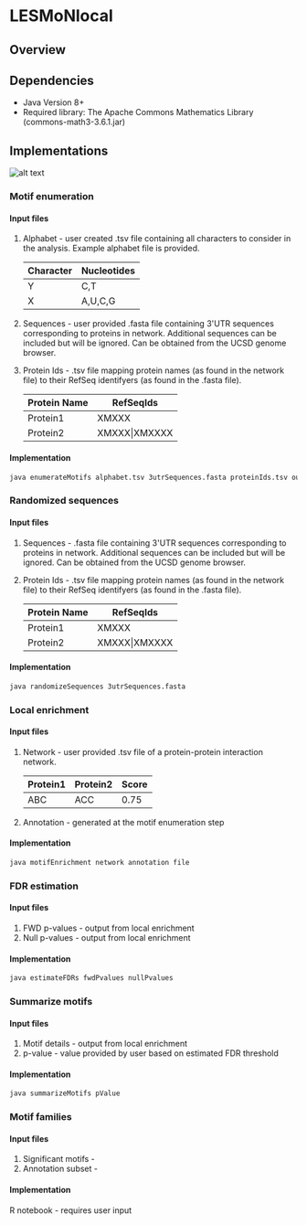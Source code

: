 # LESMoNlocal

## Overview


## Dependencies
* Java Version 8+
* Required library: The Apache Commons Mathematics Library (commons-math3-3.6.1.jar)

## Implementations
![alt text](http://url/to/img.png) 

### Motif enumeration
#### Input files
1. Alphabet - user created .tsv file containing all characters to consider in the analysis. Example alphabet file is provided. 

   Character | Nucleotides
   --- | ---
   Y | C,T
   X | A,U,C,G
 
2. Sequences - user provided .fasta file containing 3'UTR sequences corresponding to proteins in network. Additional sequences can be included but will be ignored. Can be obtained from the UCSD genome browser. 
3. Protein Ids - .tsv file mapping protein names (as found in the network file) to their RefSeq identifyers (as found in the .fasta file).

   Protein Name | RefSeqIds
   --- | ---
   Protein1 | XMXXX
   Protein2 | XMXXX\|XMXXXX

#### Implementation
```bash
java enumerateMotifs alphabet.tsv 3utrSequences.fasta proteinIds.tsv outputWorkingDirectory
```
### Randomized sequences
#### Input files
1. Sequences - .fasta file containing 3'UTR sequences corresponding to proteins in network. Additional sequences can be included but will be ignored. Can be obtained from the UCSD genome browser. 
2. Protein Ids - .tsv file mapping protein names (as found in the network file) to their RefSeq identifyers (as found in the .fasta file).

   Protein Name | RefSeqIds
   --- | ---
   Protein1 | XMXXX
   Protein2 | XMXXX\|XMXXXX

#### Implementation
```bash
java randomizeSequences 3utrSequences.fasta
```
### Local enrichment
#### Input files
1. Network - user provided .tsv file of a protein-protein interaction network. 

   Protein1 | Protein2 | Score
   --- | --- | ---
   ABC | ACC | 0.75
   
2. Annotation - generated at the motif enumeration step

#### Implementation
```bash
java motifEnrichment network annotation file
```
### FDR estimation 
#### Input files
1. FWD p-values - output from local enrichment
2. Null p-values - output from local enrichment

#### Implementation
```bash
java estimateFDRs fwdPvalues nullPvalues
```
### Summarize motifs
#### Input files
1. Motif details - output from local enrichment
2. p-value - value provided by user based on estimated FDR threshold 

#### Implementation
```bash
java summarizeMotifs pValue
```
### Motif families
#### Input files
1. Significant motifs - 
2. Annotation subset - 

#### Implementation
R notebook - requires user input

